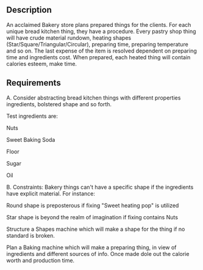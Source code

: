 ## Description
An acclaimed Bakery store plans prepared things for the clients. For each unique bread kitchen thing, they have a procedure. Every pastry shop thing will have crude material rundown, heating shapes (Star/Square/Triangular/Circular), preparing time, preparing temperature and so on. The last expense of the item is resolved dependent on preparing time and ingredients cost. When prepared, each heated thing will contain calories esteem, make time. 

## Requirements 

A. Consider abstracting bread kitchen things with different properties ingredients, bolstered shape and so forth. 

Test ingredients are: 

Nuts 

Sweet Baking Soda 

Floor 

Sugar 

Oil 

B. Constraints: Bakery things can't have a specific shape if the ingredients have explicit material. For instance: 

Round shape is preposterous if fixing "Sweet heating pop" is utilized 

Star shape is beyond the realm of imagination if fixing contains Nuts 

Structure a Shapes machine which will make a shape for the thing if no standard is broken. 

Plan a Baking machine which will make a preparing thing, in view of ingredients and different sources of info. Once made dole out the calorie worth and production time.
